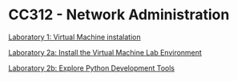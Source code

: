 # CC312 - Network Administration

[Laboratory 1: Virtual Machine instalation](https://github.com/AldoLunaBueno/Curso-CC312-2023_Network-Administration/tree/main/Lab1_VM-instalation)

[Laboratory 2a: Install the Virtual Machine Lab Environment](https://github.com/AldoLunaBueno/Curso-CC312-2023_Network-Administration/tree/main/Lab2a_Install-VM-lab-env)

[Laboratory 2b: Explore Python Development Tools]()


